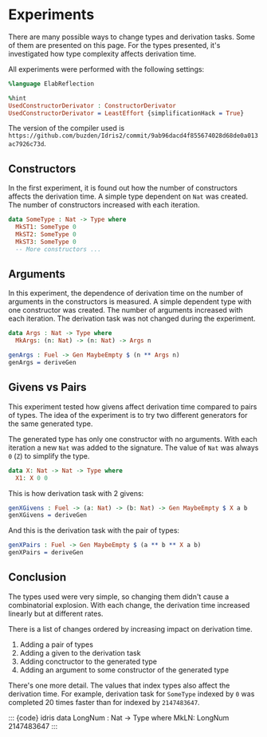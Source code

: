 # Experiments

There are many possible ways to change types and derivation tasks.
Some of them are presented on this page.
For the types presented, it's investigated how type complexity affects derivation time.

All experiments were performed with the following settings:

<!-- idris
import Deriving.DepTyCheck.Gen
%hide Deriving.DepTyCheck.Gen.Entry.deriveGen

-- a stub pretending it is a derivator
deriveGen : a
-->

```idris
%language ElabReflection

%hint
UsedConstructorDerivator : ConstructorDerivator
UsedConstructorDerivator = LeastEffort {simplificationHack = True}
```

The version of the compiler used is `https://github.com/buzden/Idris2/commit/9ab96dacd4f855674028d68de0a013ac7926c73d`.

## Constructors

In the first experiment, it is found out how the number of constructors affects the derivation time.
A simple type dependent on `Nat` was created.
The number of constructors increased with each iteration.

```idris
data SomeType : Nat -> Type where
  MkST1: SomeType 0
  MkST2: SomeType 0
  MkST3: SomeType 0
  -- More constructors ...
```

## Arguments

In this experiment, the dependence of derivation time on the number of arguments in the constructors is measured.
A simple dependent type with one constructor was created.
The number of arguments increased with each iteration.
The derivation task was not changed during the experiment.

```idris
data Args : Nat -> Type where
  MkArgs: (n: Nat) -> (n: Nat) -> Args n
```

```idris
genArgs : Fuel -> Gen MaybeEmpty $ (n ** Args n)
genArgs = deriveGen
```

## Givens vs Pairs

This experiment tested how givens affect derivation time compared to pairs of types.
The idea of the experiment is to try two different generators for the same generated type.

The generated type has only one constructor with no arguments.
With each iteration a new `Nat` was added to the signature.
The value of `Nat` was always `0` (`Z`) to simplify the type.

```idris
data X: Nat -> Nat -> Type where
  X1: X 0 0
```

This is how derivation task with 2 givens:

```idris
genXGivens : Fuel -> (a: Nat) -> (b: Nat) -> Gen MaybeEmpty $ X a b
genXGivens = deriveGen
```

And this is the derivation task with the pair of types:

```idris
genXPairs : Fuel -> Gen MaybeEmpty $ (a ** b ** X a b)
genXPairs = deriveGen
```

## Conclusion

The types used were very simple, so changing them didn't cause a combinatorial explosion.
With each change, the derivation time increased linearly but at different rates.

There is a list of changes ordered by increasing impact on derivation time.

1. Adding a pair of types
2. Adding a given to the derivation task
3. Adding conctructor to the generated type
4. Adding an argument to some constructor of the generated type

There's one more detail. The values that index types also affect the derivation time.
For example, derivation task for `SomeType` indexed by `0` was completed 20 times faster than for indexed by `2147483647`.

<!--- This code takes too long to compile --->
::: {code} idris
data LongNum : Nat -> Type where
  MkLN: LongNum 2147483647
:::

